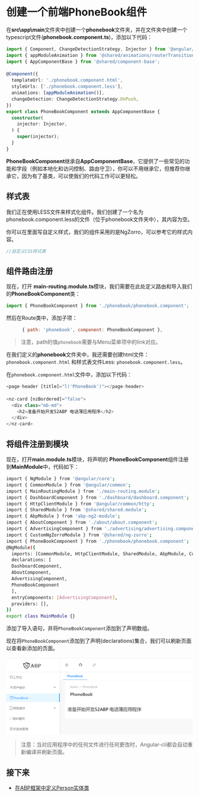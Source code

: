 # 创建一个前端PhoneBook组件

在**src\app\main**文件夹中创建一个**phonebook**文件夹，并在文件夹中创建一个typescript文件(**phonebook.component.ts**)，添加以下代码：

```ts
import { Component, ChangeDetectionStrategy, Injector } from '@angular/core';
import { appModuleAnimation } from '@shared/animations/routerTransition';
import { AppComponentBase } from '@shared/component-base';

@Component({
  templateUrl: './phonebook.component.html',
  styleUrls: ['./phonebook.component.less'],
  animations: [appModuleAnimation()],
  changeDetection: ChangeDetectionStrategy.OnPush,
})
export class PhoneBookComponent extends AppComponentBase {
  constructor(
    injector: Injector,
  ) {
    super(injector);
  }
}
```

**PhoneBookComponent**继承自**AppComponentBase**，它提供了一些常见的功能和字段（例如本地化和访问控制、路由守卫），你可以不用继承它，但推荐你继承它，因为有了基类，可以使我们的代码工作可以更轻松。



## 样式表

我们正在使用LESS文件来样式化组件。我们创建了一个名为phonebook.component.less的文件（位于phonebook文件夹中），其内容为空。

你可以在里面写自定义样式，我们的组件采用的是NgZorro，可以参考它的样式内容。
 

```typescript
//自定义CSS样式表
```



## 组件路由注册

现在，打开 **main-routing.module.ts**模块，我们需要在此处定义路由和导入我们的**PhoneBookComponent**类：

```js
import { PhoneBookComponent } from './phonebook/phonebook.component';

```
然后在Route类中，添加子项：

```js
      { path: 'phonebook', component: PhoneBookComponent },
```

> 注意，path的值`phonebook`需要与Menu菜单项中的link对应。

在我们定义的**phonebook**文件夹中，我还需要创建html文件：`phonebook.component.html`
和样式表文件Less: `phonebook.component.less`。

在`phonebook.component.html`文件中，添加以下代码：

```js
<page-header [title]="l('PhoneBook')"></page-header>

<nz-card [nzBordered]="false">
  <div class="mb-md">
    <h2>准备开始开发52ABP 电话薄应用程序</h2>
  </div>
</nz-card>
```



## 将组件注册到模块

现在，打开**main.module.ts**模块，将声明的 **PhoneBookComponent**组件注册到**MainModule**中，代码如下：

```bash
import { NgModule } from '@angular/core';
import { CommonModule } from '@angular/common';
import { MainRoutingModule } from './main-routing.module';
import { DashboardComponent } from './dashboard/dashboard.component';
import { HttpClientModule } from '@angular/common/http';
import { SharedModule } from '@shared/shared.module';
import { AbpModule } from 'abp-ng2-module';
import { AboutComponent } from './about/about.component';
import { AdvertisingComponent } from './advertising/advertising.component';
import { CustomNgZorroModule } from '@shared/ng-zorro';
import { PhoneBookComponent } from './phonebook/phonebook.component';
@NgModule({
  imports: [CommonModule, HttpClientModule, SharedModule, AbpModule, CustomNgZorroModule, MainRoutingModule],
  declarations: [
  DashboardComponent, 
  AboutComponent, 
  AdvertisingComponent, 
  PhoneBookComponent
  ],
  entryComponents: [AdvertisingComponent],
  providers: [],
})
export class MainModule {}
```


添加了导入语句，并将`PhoneBookComponent`添加到了声明数组。

现在将`PhoneBookComponent`添加到了声明(declarations)集合，我们可以刷新页面以查看新添加的页面。

![PhoneBookComponent组件初始化](images/3.1.png)

 > 注意：当对应用程序中的任何文件进行任何更改时，Angular-cli都会自动重新编译并刷新页面。
 
 
## 接下来

- [在ABP框架中定义Person实体类](4.Creating-Person-Entity.md)
